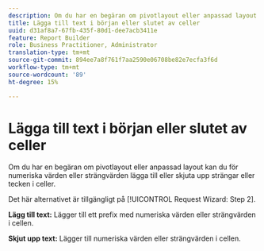 ```yaml
---
description: Om du har en begäran om pivotlayout eller anpassad layout kan du för numeriska värden eller strängvärden lägga till eller skjuta upp strängar eller tecken i celler.
title: Lägga till text i början eller slutet av celler
uuid: d31af8a7-67fb-435f-80d1-dee7acb3411e
feature: Report Builder
role: Business Practitioner, Administrator
translation-type: tm+mt
source-git-commit: 894ee7a8f761f7aa2590e06708be82e7ecfa3f6d
workflow-type: tm+mt
source-wordcount: '89'
ht-degree: 15%

---
```



# Lägga till text i början eller slutet av celler

Om du har en begäran om pivotlayout eller anpassad layout kan du för numeriska värden eller strängvärden lägga till eller skjuta upp strängar eller tecken i celler.

Det här alternativet är tillgängligt på [!UICONTROL Request Wizard: Step 2].

**Lägg till text:** Lägger till ett prefix med numeriska värden eller strängvärden i cellen.

**Skjut upp text:** Lägger till numeriska värden eller strängvärden i cellen.
